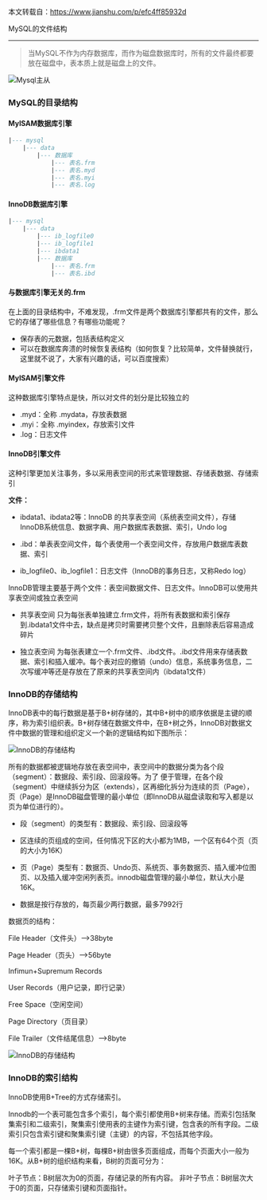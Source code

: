 
本文转载自：https://www.jianshu.com/p/efc4ff85932d 

MySQL的文件结构

-----------------------------------------------

> 当MySQL不作为内存数据库，而作为磁盘数据库时，所有的文件最终都要放在磁盘中，表本质上就是磁盘上的文件。

![Mysql主从](/images/mysql-file.png)


### MySQL的目录结构

#### MyISAM数据库引擎

```sql
|--- mysql
    |--- data
        |--- 数据库
            |--- 表名.frm
            |--- 表名.myd
            |--- 表名.myi
            |--- 表名.log     
```


#### InnoDB数据库引擎

```sql
|--- mysql
    |--- data
        |--- ib_logfile0
        |--- ib_logfile1
        |--- ibdata1
        |--- 数据库
            |--- 表名.frm
            |--- 表名.ibd
```

#### 与数据库引擎无关的.frm

在上面的目录结构中，不难发现，.frm文件是两个数据库引擎都共有的文件，那么它的存储了哪些信息？有哪些功能呢？

- 保存表的元数据，包括表结构定义
- 可以在数据库奔溃的时候恢复表结构（如何恢复？比较简单，文件替换就行，这里就不说了，大家有兴趣的话，可以百度搜索）


#### MyISAM引擎文件

这种数据库引擎特点是快，所以对文件的划分是比较独立的

- .myd：全称 .mydata，存放表数据
- .myi：全称 .myindex，存放索引文件
- .log：日志文件


#### InnoDB引擎文件

这种引擎更加关注事务，多以采用表空间的形式来管理数据、存储表数据、存储索引

**文件：**

- ibdata1、ibdata2等：InnoDB 的共享表空间（系统表空间文件），存储InnoDB系统信息、数据字典、用户数据库表数据、索引，Undo log

- .ibd：单表表空间文件，每个表使用一个表空间文件，存放用户数据库表数据、索引

- ib_logfile0、ib_logfile1：日志文件（InnoDB的事务日志，又称Redo log）

InnoDB管理主要基于两个文件：表空间数据文件、日志文件。InnoDB可以使用共享表空间或独立表空间

- 共享表空间
  只为每张表单独建立.frm文件，将所有表数据和索引保存到.ibdata1文件中去，缺点是拷贝时需要拷贝整个文件，且删除表后容易造成碎片

- 独立表空间
  为每张表建立一个.frm文件、.ibd文件。.ibd文件用来存储表数据、索引和插入缓冲。每个表对应的撤销（undo）信息，系统事务信息，二次写缓冲等还是存放在了原来的共享表空间内（ibdata1文件）



### InnoDB的存储结构

InnoDB表中的每行数据是基于B+树存储的，其中B+树中的顺序依据是主键的顺序，称为索引组织表。B+树存储在数据文件中，在B+树之外，InnoDB对数据文件中数据的管理和组织定义一个新的逻辑结构如下图所示：

![InnoDB的存储结构](/images/tablespace.png)

所有的数据都被逻辑地存放在表空间中，表空间中的数据分类为各个段（segment）：数据段、索引段、回滚段等。为了 便于管理，在各个段（segment）中继续拆分为区（extends），区再细化拆分为连续的页（Page），页（Page）是InnoDB磁盘管理的最小单位（即InnoDB从磁盘读取和写入都是以页为单位进行的）。

- 段（segment）的类型有：数据段、索引段、回滚段等

- 区连续的页组成的空间，任何情况下区的大小都为1MB，一个区有64个页（页的大小为16K）

- 页（Page）类型有：数据页、Undo页、系统页、事务数据页、插入缓冲位图页、以及插入缓冲空闲列表页。innodb磁盘管理的最小单位，默认大小是16K。

- 数据是按行存放的，每页最少两行数据，最多7992行


数据页的结构：

 File Header（文件头）–>38byte
 
 Page Header（页头）–>56byte
 
 Infimun+Supremum Records
 
 User Records（用户记录，即行记录）
 
 Free Space（空闲空间）
 
 Page Directory（页目录）
 
 File Trailer（文件结尾信息）–>8byte
 
 ![InnoDB的存储结构](/images/page.png)


### InnoDB的索引结构

InnoDB使用B+Tree的方式存储索引。

Innodb的一个表可能包含多个索引，每个索引都使用B+树来存储。而索引包括聚集索引和二级索引，聚集索引使用表的主键作为索引键，包含表的所有字段。二级索引只包含索引键和聚集索引键（主键）的内容，不包括其他字段。

每一个索引都是一棵B+树，每棵B+树由很多页面组成，而每个页面大小一般为16K。从B+树的组织结构来看，B树的页面可分为：

叶子节点：B树层次为0的页面，存储记录的所有内容。
非叶子节点：B树层次大于0的页面，只存储索引键和页面指针。

